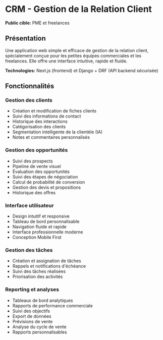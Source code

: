 # CRM - Gestion de la Relation Client

**Public cible:** PME et freelances

## Présentation

Une application web simple et efficace de gestion de la relation client, spécialement conçue pour les petites équipes commerciales et les freelances. Elle offre une interface intuitive, rapide et fluide.

**Technologies:** Next.js (frontend) et Django + DRF (API backend sécurisée)

## Fonctionnalités

### Gestion des clients
- Création et modification de fiches clients
- Suivi des informations de contact
- Historique des interactions
- Catégorisation des clients
- Segmentation intelligente de la clientèle (IA)
- Notes et commentaires personnalisés

### Gestion des opportunités
- Suivi des prospects
- Pipeline de vente visuel
- Évaluation des opportunités
- Suivi des étapes de négociation
- Calcul de probabilité de conversion
- Gestion des devis et propositions
- Historique des offres

### Interface utilisateur
- Design intuitif et responsive
- Tableau de bord personnalisable
- Navigation fluide et rapide
- Interface professionnelle moderne
- Conception Mobile First

### Gestion des tâches
- Création et assignation de tâches
- Rappels et notifications d'échéance
- Suivi des tâches réalisées
- Priorisation des activités

### Reporting et analyses
- Tableaux de bord analytiques
- Rapports de performance commerciale
- Suivi des objectifs
- Export de données
- Prévisions de vente
- Analyse du cycle de vente
- Rapports personnalisables